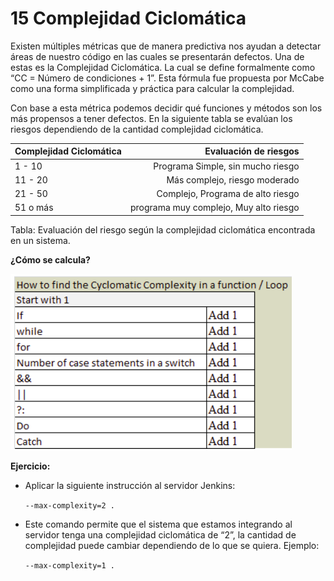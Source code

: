 # 15 Complejidad Ciclomática

Existen múltiples métricas que de manera predictiva nos ayudan a detectar áreas de nuestro código en las cuales se presentarán defectos. Una de estas es la Complejidad Ciclomática. La cual se define formalmente como  “CC = Número de condiciones + 1”. 
Esta fórmula fue propuesta por McCabe como una forma simplificada y práctica para calcular la complejidad.

Con base a esta métrica podemos decidir qué funciones y métodos son los más propensos a tener defectos. En la siguiente tabla se evalúan los riesgos dependiendo de la cantidad  complejidad ciclomática.


| Complejidad Ciclomática | Evaluación de riesgos                 |
|:------------------------|-------------------------------------: |
| 1 - 10                  | Programa Simple, sin mucho riesgo     |
| 11 - 20                 | Más complejo, riesgo moderado         |
| 21 - 50                 | Complejo, Programa de alto riesgo     |
| 51 o más                |programa muy complejo, Muy alto riesgo |


Tabla: Evaluación del riesgo según la complejidad ciclomática encontrada en un sistema.


__¿Cómo se calcula?__


![Calculo de la complejidad ciclomatica](images/Calculo.png)


__Ejercicio:__


* Aplicar la siguiente instrucción al servidor Jenkins:

    `--max-complexity=2 .`

* Este comando permite que el sistema que estamos integrando al servidor tenga una complejidad ciclomática de “2”, la cantidad de complejidad puede cambiar dependiendo de lo que se quiera. Ejemplo:

    `--max-complexity=1 .`
